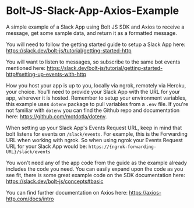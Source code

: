 # Bolt-JS-Slack-App-Axios-Example
A simple example of a Slack App using Bolt JS SDK and Axios to receive a message, get some sample data, and return it as a formatted message.

You will need to follow the getting started guide to setup a Slack App here: https://slack.dev/bolt-js/tutorial/getting-started-http

You will want to listen to messages, so subscribe to the same bot events mentioned here: https://slack.dev/bolt-js/tutorial/getting-started-http#setting-up-events-with-http

How you host your app is up to you, locally via ngrok, remotely via Heroku, your choice. You'll need to provide your Slack App with the URL for your app, wherever it is hosted. Remember to setup your environment variables, this example uses `dotenv` package to pull variables from a `.env` file. If you're not familiar with `dotenv` you can find the Github repo and documentation here: https://github.com/motdotla/dotenv.

When setting up your Slack App's Events Request URL, keep in mind that bolt listens for events on `/slack/events`. For example, this is the Forwarding URL when working with ngrok. So when using ngrok your Events Request URL for your Slack App would be: `https://{ngrok-forwarding-URL}/slack/events`

You won't need any of the app code from the guide as the example already includes the code you need. You can easily expand upon the code as you see fit, there is some great example code on the SDK documentation here: https://slack.dev/bolt-js/concepts#basic

You can find further documentation on Axios here: https://axios-http.com/docs/intro

